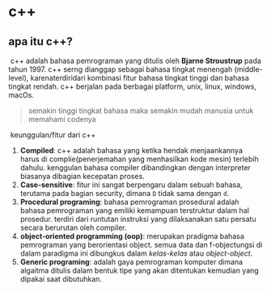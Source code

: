 # c++

## apa itu c++?

​	c++ adalah bahasa pemrograman yang ditulis oleh **Bjarne Stroustrup** pada tahun 1997. c++ serng dianggap sebagai bahasa tingkat menengah (middle-level), karenaterdiridari kombinasi fitur bahasa tingkat tinggi dan bahasa tingkat rendah. c++ berjalan pada berbagai platform, unix, linux, windows, macOs.

> semakin tinggi tingkat bahasa maka semakin mudah manusia untuk memahami codenya

​	keunggulan/fitur dari c++

1. **Compiled**: c++ adalah bahasa yang ketika hendak menjaankannya harus di complie(penerjemahan yang menhasilkan kode mesin) terlebih dahulu. kenggulan bahasa compiler dibandingkan dengan interpreter biasanya dibagian kecepatan proses.
2. **Case-sensitive**: fitur ini sangat berpengaru dalam sebuah bahasa, terutama pada bagian security, dimana `D` tidak sama dengan `d`.
3. **Procedural programing**: bahasa pemrograman prosedural adalah bahasa pemrograman yang emiliki kemampuan terstruktur dalam hal prosedur. terdiri dari runtutan instruksi yang dilaksanakan satu persatu secara berurutan oleh compiler.
4. **object-oriented programming (oop)**: merupakan pradigma bahasa pemrograman yang berorientasi object. semua data dan f-objectungsi di dalam paradigma ini dibungkus dalam *kelas-kelas* atau *object-object*.
5. **Generic programing**: adalah gaya pemrograman komputer dimana algaitma ditulis dalam bentuk tipe yang akan ditentukan kemudian yang dipakai saat dibutuhkan.